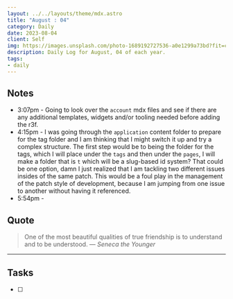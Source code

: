 ```yaml
---
layout: ../../layouts/theme/mdx.astro
title: "August : 04"
category: Daily
date: 2023-08-04
client: Self
img: https://images.unsplash.com/photo-1689192727536-a0e1299a73bd?fit=crop&q=85&w=1400&h=700
description: Daily Log for August, 04 of each year.
tags:
- daily
---
```


## Notes

- 3:07pm - Going to look over the `account` mdx files and see if there are any additional templates, widgets and/or tooling needed before adding the r3f.
- 4:15pm - I was going through the `application` content folder to prepare for the tag folder and I am thinking that I might switch it up and try a complex structure. The first step would be to being the folder for the tags, which I will place under the `tags` and then under the `pages`, I will make a folder that is `t` which will be a slug-based id system? That could be one option, damn I just realized that I am tackling two different issues insides of the same patch. This would be a foul play in the management of the patch style of development, because I am jumping from one issue to another without having it referenced. 
- 5:54pm - 

## Quote

> One of the most beautiful qualities of true friendship is to understand and to be understood.
> — <cite>Seneca the Younger</cite>

---

## Tasks

- [ ]